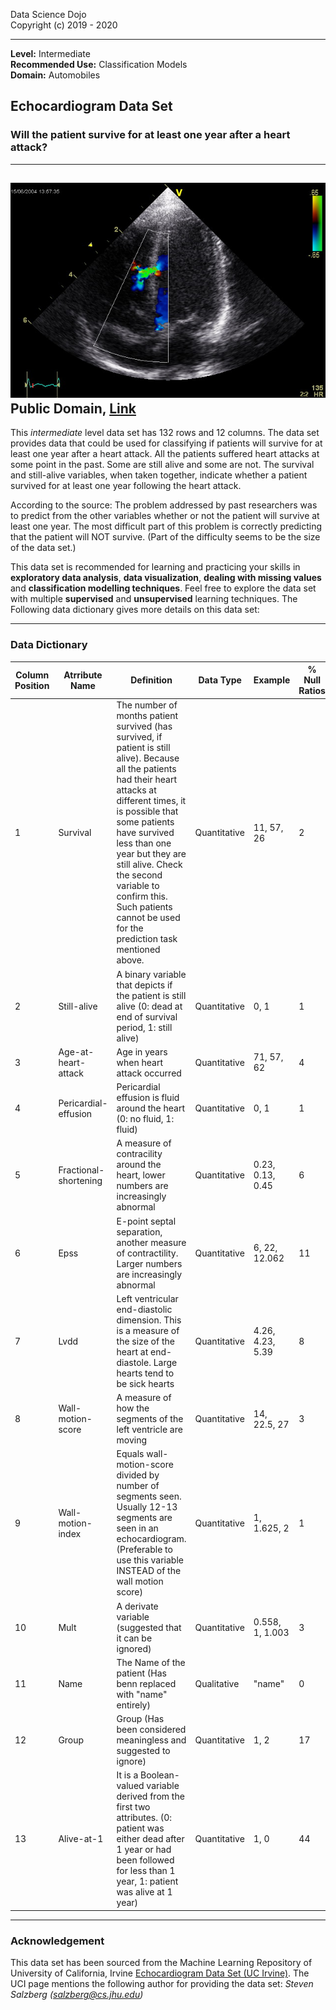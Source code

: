 Data Science Dojo <br/>
Copyright (c) 2019 - 2020

---

**Level:** Intermediate <br/>
**Recommended Use:** Classification Models<br/>
**Domain:** Automobiles<br/> 

## Echocardiogram Data Set 

### Will the patient survive for at least one year after a heart attack? 


---
![](Echocardiogram_hover.jpg)
Public Domain, <a href="https://commons.wikimedia.org/w/index.php?curid=141053">Link</a>
---

This *intermediate* level data set has 132 rows and 12 columns.
The data set provides data that could be used for classifying if patients will survive for at least one year after a heart attack.
All the patients suffered heart attacks at some point in the past. Some are still alive and some are not. 
The survival and still-alive variables, when taken together, indicate whether a patient survived for at least one year following the heart attack.

According to the source: 
The problem addressed by past researchers was to predict from the other variables whether or not the patient will survive at least one year. 
The most difficult part of this problem is correctly predicting that the patient will NOT survive. (Part of the difficulty seems to be the size of the data set.)

This data set is recommended for learning and practicing your skills in **exploratory data analysis**, **data visualization**, **dealing with missing values** and **classification modelling techniques**. 
Feel free to explore the data set with multiple **supervised** and **unsupervised** learning techniques. The Following data dictionary gives more details on this data set:

---

### Data Dictionary 

| Column   Position 	| Atrribute Name        	| Definition                                                                                                                                                                                                                                                                                                                                                                        	| Data Type    	| Example          	| % Null Ratios 	|
|-------------------	|-----------------------	|-----------------------------------------------------------------------------------------------------------------------------------------------------------------------------------------------------------------------------------------------------------------------------------------------------------------------------------------------------------------------------------	|--------------	|------------------	|---------------	|
| 1                 	| Survival              	| The number of   months patient survived (has survived, if patient is still alive).      Because all the patients had their heart attacks at different times, it is   possible that some patients have survived less than one year but they are   still alive. Check the second variable to confirm this. Such patients cannot   be used for the prediction task mentioned above.  	| Quantitative 	| 11, 57, 26       	| 2             	|
| 2                 	| Still-alive           	| A binary   variable that depicts if the patient is still alive (0: dead at end of   survival period, 1: still alive)                                                                                                                                                                                                                                                              	| Quantitative 	| 0, 1             	| 1             	|
| 3                 	| Age-at-heart-attack   	| Age in years   when heart attack occurred                                                                                                                                                                                                                                                                                                                                         	| Quantitative 	| 71, 57, 62       	| 4             	|
| 4                 	| Pericardial-effusion  	| Pericardial   effusion is fluid around the heart (0: no fluid, 1: fluid)                                                                                                                                                                                                                                                                                                          	| Quantitative 	| 0, 1             	| 1             	|
| 5                 	| Fractional-shortening 	| A measure of   contracility around the heart, lower numbers are increasingly abnormal                                                                                                                                                                                                                                                                                             	| Quantitative 	| 0.23, 0.13, 0.45 	| 6             	|
| 6                 	| Epss                  	| E-point septal   separation, another measure of contractility. Larger numbers are increasingly   abnormal                                                                                                                                                                                                                                                                         	| Quantitative 	| 6, 22, 12.062    	| 11            	|
| 7                 	| Lvdd                  	| Left   ventricular end-diastolic dimension. This is a measure of the size of the   heart at end-diastole. Large hearts tend to be sick hearts                                                                                                                                                                                                                                     	| Quantitative 	| 4.26, 4.23, 5.39 	| 8             	|
| 8                 	| Wall-motion-score     	| A measure of   how the segments of the left ventricle are moving                                                                                                                                                                                                                                                                                                                  	| Quantitative 	| 14, 22.5, 27     	| 3             	|
| 9                 	| Wall-motion-index     	| Equals   wall-motion-score divided by number of segments seen. Usually 12-13 segments   are seen in an echocardiogram. (Preferable to use this variable INSTEAD of   the wall motion score)                                                                                                                                                                                       	| Quantitative 	| 1, 1.625, 2      	| 1             	|
| 10                	| Mult                  	| A derivate   variable (suggested that it can be ignored)                                                                                                                                                                                                                                                                                                                          	| Quantitative 	| 0.558, 1, 1.003  	| 3             	|
| 11                	| Name                  	| The Name of   the patient (Has benn replaced with "name" entirely)                                                                                                                                                                                                                                                                                                                	| Qualitative  	| "name"           	| 0             	|
| 12                	| Group                 	| Group (Has been considered   meaningless and suggested to ignore)                                                                                                                                                                                                                                                                                                                 	| Quantitative 	| 1, 2             	| 17            	|
| 13                	| Alive-at-1            	| It is a   Boolean-valued variable derived from the first two attributes. (0: patient   was either dead after 1 year or had been followed for less than 1 year, 1:   patient was alive at 1 year)                                                                                                                                                                                  	| Quantitative 	| 1, 0             	| 44            	|
---

### Acknowledgement


This data set has been sourced from the Machine Learning Repository of University of California, Irvine [Echocardiogram Data Set (UC Irvine)](https://archive.ics.uci.edu/ml/datasets/Echocardiogram). 
The UCI page mentions the following author for providing the data set:
*Steven Salzberg (salzberg@cs.jhu.edu)*